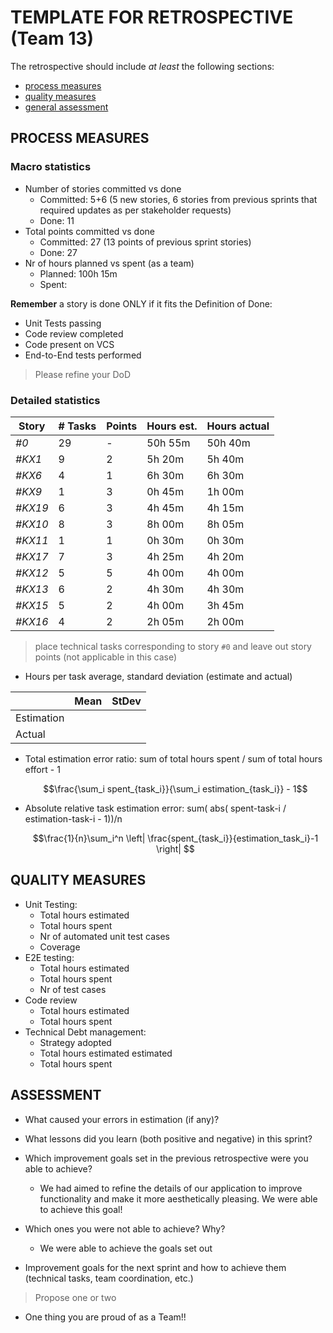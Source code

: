 TEMPLATE FOR RETROSPECTIVE (Team 13)
=====================================

The retrospective should include _at least_ the following
sections:

- [process measures](#process-measures)
- [quality measures](#quality-measures)
- [general assessment](#assessment)

## PROCESS MEASURES 

### Macro statistics

- Number of stories committed vs done 
    - Committed: 5+6 (5 new stories, 6 stories from previous sprints that required updates as per stakeholder requests)
    - Done: 11
- Total points committed vs done 
    - Committed: 27 (13 points of previous sprint stories)
    - Done: 27
- Nr of hours planned vs spent (as a team)
    - Planned: 100h 15m
    - Spent: 

**Remember**  a story is done ONLY if it fits the Definition of Done:
 
- Unit Tests passing
- Code review completed
- Code present on VCS
- End-to-End tests performed

> Please refine your DoD 

### Detailed statistics

| Story  | # Tasks | Points | Hours est. | Hours actual |
|--------|---------|--------|------------|--------------|
| _#0_   |   29    |    -    |   50h 55m  |    50h 40m   |
| _#KX1_ |    9    |   2     |    5h 20m  |     5h 40m   |
| _#KX6_ |    4    |   1     |    6h 30m  |      6h 30m  |
| _#KX9_ |    1    |   3     |    0h 45m  |     1h 00m   |
| _#KX19_ |  6     |   3     |    4h 45m  |    4h 15m    | 
| _#KX10_ |   8    |   3     |   8h 00m   |     8h 05m   |
| _#KX11_ |   1    |   1     |    0h 30m  |    0h 30m    |
| _#KX17_ |  7     |   3     |    4h 25m  |    4h 20m    |
| _#KX12_ |   5    |   5     |    4h 00m  |    4h 00m    |
| _#KX13_ |  6     |   2     |    4h 30m  |    4h 30m    |
| _#KX15_ |  5     |   2     |    4h 00m  |    3h 45m    |
| _#KX16_ |  4     |   2     |    2h 05m  |    2h 00m    |


   

> place technical tasks corresponding to story `#0` and leave out story points (not applicable in this case)

- Hours per task average, standard deviation (estimate and actual)

|            | Mean | StDev |
|------------|------|-------|
| Estimation |      |       | 
| Actual     |      |       |

- Total estimation error ratio: sum of total hours spent / sum of total hours effort - 1

    $$\frac{\sum_i spent_{task_i}}{\sum_i estimation_{task_i}} - 1$$
    
- Absolute relative task estimation error: sum( abs( spent-task-i / estimation-task-i - 1))/n

    $$\frac{1}{n}\sum_i^n \left| \frac{spent_{task_i}}{estimation_task_i}-1 \right| $$

  
## QUALITY MEASURES 

- Unit Testing:
  - Total hours estimated
  - Total hours spent
  - Nr of automated unit test cases 
  - Coverage
- E2E testing:
  - Total hours estimated
  - Total hours spent
  - Nr of test cases
- Code review 
  - Total hours estimated 
  - Total hours spent
- Technical Debt management:
  - Strategy adopted
  - Total hours estimated estimated
  - Total hours spent
  


## ASSESSMENT

- What caused your errors in estimation (if any)?

- What lessons did you learn (both positive and negative) in this sprint?

- Which improvement goals set in the previous retrospective were you able to achieve? 
  - We had aimed to refine the details of our application to improve functionality and make it more aesthetically pleasing. We were able to achieve this goal!
  
- Which ones you were not able to achieve? Why?
  - We were able to achieve the goals set out

- Improvement goals for the next sprint and how to achieve them (technical tasks, team coordination, etc.)

> Propose one or two

- One thing you are proud of as a Team!!